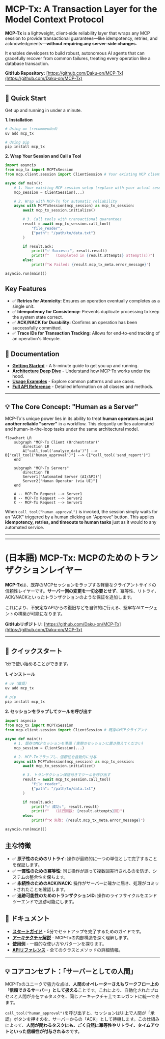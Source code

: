# MCP-Tx: A Transaction Layer for the Model Context Protocol

**MCP-Tx** is a lightweight, client-side reliability layer that wraps any MCP session to provide transactional guarantees—like idempotency, retries, and acknowledgments—**without requiring any server-side changes.**

It enables developers to build robust, autonomous AI agents that can gracefully recover from common failures, treating every operation like a database transaction.

**GitHub Repository:** [https://github.com/Daku-on/MCP-Tx](https://github.com/Daku-on/MCP-Tx)

---

## 🚀 Quick Start

Get up and running in under a minute.

**1. Installation**
```bash
# Using uv (recommended)
uv add mcp_tx

# Using pip
pip install mcp_tx
```

**2. Wrap Your Session and Call a Tool**
```python
import asyncio
from mcp_tx import MCPTxSession
from mcp.client.session import ClientSession # Your existing MCP client

async def main():
    # 1. Your existing MCP session setup (replace with your actual session)
    mcp_session = ClientSession(...)

    # 2. Wrap with MCP-Tx for automatic reliability
    async with MCPTxSession(mcp_session) as mcp_tx_session:
        await mcp_tx_session.initialize()

        # 3. Call tools with transactional guarantees
        result = await mcp_tx_session.call_tool(
            "file_reader",
            {"path": "/path/to/data.txt"}
        )

        if result.ack:
            print("✅ Success:", result.result)
            print(f"   (Completed in {result.attempts} attempt(s))")
        else:
            print(f"❌ Failed: {result.mcp_tx_meta.error_message}")

asyncio.run(main())
```

## Key Features

-   ✅ **Retries for Atomicity:** Ensures an operation eventually completes as a single unit.
-   ✅ **Idempotency for Consistency:** Prevents duplicate processing to keep the system state correct.
-   ✅ **ACK/NACK for Durability:** Confirms an operation has been successfully committed.
-   ✅ **Trace IDs for Transaction Tracking:** Allows for end-to-end tracking of an operation's lifecycle.

## 📖 Documentation

-   [**Getting Started**](docs/en/getting-started.md) - A 5-minute guide to get you up and running.
-   [**Architecture Deep Dive**](docs/en/architecture.md) - Understand how MCP-Tx works under the hood.
-   [**Usage Examples**](docs/en/examples/basic.md) - Explore common patterns and use cases.
-   [**Full API Reference**](docs/en/api/mcp-tx-session.md) - Detailed information on all classes and methods.

---

## 💡 The Core Concept: "Human as a Server"

MCP-Tx's unique power lies in its ability to treat **human operators as just another reliable "server"** in a workflow. This elegantly unifies automated and human-in-the-loop tasks under the same architectural model.

```mermaid
flowchart LR
    subgraph "MCP-Tx Client (Orchestrator)"
        direction LR
        A["call_tool('analyze_data')"] --> B["call_tool('human_approval')"] --> C["call_tool('send_report')"]
    end

    subgraph "MCP-Tx Servers"
        direction TB
        Server1["Automated Server (AI/API)"]
        Server2["Human Operator (via UI)"]
    end

    A -- MCP-Tx Request --> Server1
    B -- MCP-Tx Request --> Server2
    C -- MCP-Tx Request --> Server1
```

When `call_tool("human_approval")` is invoked, the session simply waits for an "ACK" triggered by a human clicking an "Approve" button. This applies **idempotency, retries, and timeouts to human tasks** just as it would to any automated service.

---
---

# (日本語) MCP-Tx: MCPのためのトランザクションレイヤー

**MCP-Tx**は、既存のMCPセッションをラップする軽量なクライアントサイドの信頼性レイヤーです。**サーバー側の変更を一切必要とせず**、冪等性、リトライ、ACK/NACKといったトランザクションのような保証を追加します。

これにより、不安定なAPIからの復旧などを自律的に行える、堅牢なAIエージェントの構築が可能になります。

**GitHubリポジトリ:** [https://github.com/Daku-on/MCP-Tx](https://github.com/Daku-on/MCP-Tx)

---

## 🚀 クイックスタート

1分で使い始めることができます。

**1. インストール**
```bash
# uv（推奨）
uv add mcp_tx

# pip
pip install mcp_tx
```

**2. セッションをラップしてツールを呼び出す**
```python
import asyncio
from mcp_tx import MCPTxSession
from mcp.client.session import ClientSession # 既存のMCPクライアント

async def main():
    # 1. 既存のMCPセッションを準備 (実際のセッションに置き換えてください)
    mcp_session = ClientSession(...)

    # 2. MCP-Txでラップし、信頼性を自動的に付与
    async with MCPTxSession(mcp_session) as mcp_tx_session:
        await mcp_tx_session.initialize()

        # 3. トランザクション保証付きでツールを呼び出す
        result = await mcp_tx_session.call_tool(
            "file_reader",
            {"path": "/path/to/data.txt"}
        )

        if result.ack:
            print("✅ 成功:", result.result)
            print(f"   (試行回数: {result.attempts}回)")
        else:
            print(f"❌ 失敗: {result.mcp_tx_meta.error_message}")

asyncio.run(main())
```

## 主な特徴

-   ✅ **原子性のためのリトライ**: 操作が最終的に一つの単位として完了することを保証します。
-   ✅ **一貫性のための冪等性**: 同じ操作が誤って複数回実行されるのを防ぎ、システムの整合性を保ちます。
-   ✅ **永続性のためのACK/NACK**: 操作がサーバーに確かに届き、処理がコミットされたことを確認します。
-   ✅ **追跡可能性のためのトランザクションID**: 操作のライフサイクルをエンドツーエンドで追跡可能にします。

## 📖 ドキュメント

-   [**スタートガイド**](docs/jp/getting-started_jp.md) - 5分でセットアップを完了するためのガイドです。
-   [**アーキテクチャ解説**](docs/jp/architecture_jp.md) - MCP-Txの内部構造を深く理解します。
-   [**使用例**](docs/jp/examples/basic_jp.md) - 一般的な使い方やパターンを探ります。
-   [**APIリファレンス**](docs/jp/api/mcp-tx-session_jp.md) - 全てのクラスとメソッドの詳細情報。

---

## 💡 コアコンセプト：「サーバーとしての人間」

MCP-Txのユニークで強力な点は、**人間のオペレーターさえもワークフロー上の「信頼できるサーバー」として扱える**ことです。これにより、自動化されたプロセスと人間が介在するタスクを、同じアーキテクチャ上でエレガントに統一できます。

`call_tool("human_approval")`を呼び出すと、セッションはUI上で人間が「承認」ボタンを押すのを、サーバーからの「ACK」として待機します。この仕組みによって、**人間が関わるタスクにも、ごく自然に冪等性やリトライ、タイムアウトといった信頼性が付与される**のです。